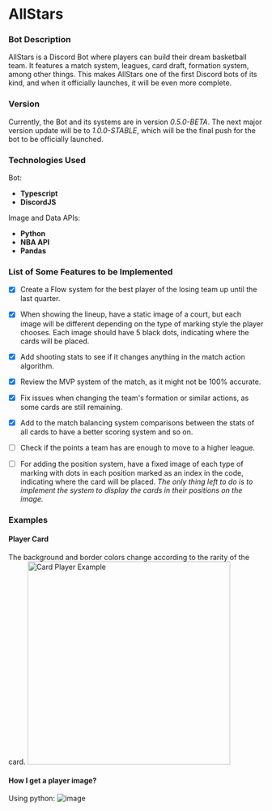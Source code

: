# AllStars

### Bot Description

AllStars is a Discord Bot where players can build their dream basketball team. It features a match system, leagues, card draft, formation system, among other things. This makes AllStars one of the first Discord bots of its kind, and when it officially launches, it will be even more complete.

### Version
Currently, the Bot and its systems are in version _0.5.0-BETA_. The next major version update will be to _1.0.0-STABLE_, which will be the final push for the bot to be officially launched.

### Technologies Used

Bot:

- **Typescript**
- **DiscordJS**

Image and Data APIs:

- **Python**
- **NBA API**
- **Pandas**

### List of Some Features to be Implemented

- [x] Create a Flow system for the best player of the losing team up until the last quarter.

- [x] When showing the lineup, have a static image of a court, but each image will be different depending on the type of marking style the player chooses. Each image should have 5 black dots, indicating where the cards will be placed.

- [x] Add shooting stats to see if it changes anything in the match action algorithm.

- [x] Review the MVP system of the match, as it might not be 100% accurate.

- [x] Fix issues when changing the team's formation or similar actions, as some cards are still remaining.

- [x] Add to the match balancing system comparisons between the stats of all cards to have a better scoring system and so on.

- [ ] Check if the points a team has are enough to move to a higher league.

- [ ] For adding the position system, have a fixed image of each type of marking with dots in each position marked as an index in the code, indicating where the card will be placed. _The only thing left to do is to implement the system to display the cards in their positions on the image._

### Examples

#### Player Card

The background and border colors change according to the rarity of the card.
<img src="https://media.discordapp.net/attachments/993371075389952062/1248134682785353810/card.png?ex=666489c1&is=66633841&hm=8ab415e133b672d83b017146aa25694110438429a1cedf7fd66dd69f8e037980&=&format=webp&quality=lossless&width=537&height=671" height="400" alt="Card Player Example"/>

#### How I get a player image?
Using python:
![image](https://github.com/maccuci/nba-bot-public/assets/30989202/ff905d59-5b23-4773-bf00-6c656c1c0804)

